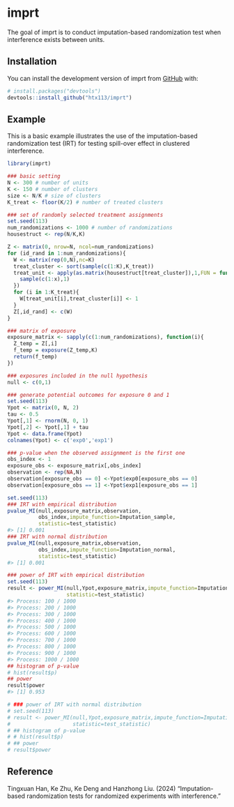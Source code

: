 
<!-- README.md is generated from README.Rmd. Please edit that file -->

# imprt

<!-- badges: start -->
<!-- badges: end -->

The goal of imprt is to conduct imputation-based randomization test when
interference exists between units.

## Installation

You can install the development version of imprt from
[GitHub](https://github.com/) with:

``` r
# install.packages("devtools")
devtools::install_github("htx113/imprt")
```

## Example

This is a basic example illustrates the use of the imputation-based
randomization test (IRT) for testing spill-over effect in clustered
interference.

``` r
library(imprt)

### basic setting
N <- 300 # number of units
K <- 150 # number of clusters
size <- N/K # size of clusters
K_treat <- floor(K/2) # number of treated clusters

### set of randomly selected treatment assignments
set.seed(113)
num_randomizations <- 1000 # number of randomizations
housestruct <- rep(N/K,K)

Z <- matrix(0, nrow=N, ncol=num_randomizations)
for (id_rand in 1:num_randomizations){
  W <- matrix(rep(0,N),nc=K)
  treat_cluster <- sort(sample(c(1:K),K_treat))
  treat_unit <- apply(as.matrix(housestruct[treat_cluster]),1,FUN = function(x){
    sample(c(1:x),1)
  })
  for (i in 1:K_treat){
    W[treat_unit[i],treat_cluster[i]] <- 1
  }
  Z[,id_rand] <- c(W)
}

### matrix of exposure
exposure_matrix <- sapply(c(1:num_randomizations), function(i){
  Z_temp = Z[,i]
  f_temp = exposure(Z_temp,K)
  return(f_temp)
})

### exposures included in the null hypothesis
null <- c(0,1)

### generate potential outcomes for exposure 0 and 1
set.seed(113)
Ypot <- matrix(0, N, 2)
tau <- 0.5
Ypot[,1] <- rnorm(N, 0, 1)
Ypot[,2] <- Ypot[,1] + tau
Ypot <- data.frame(Ypot)
colnames(Ypot) <- c('exp0','exp1')

### p-value when the observed assignment is the first one
obs_index <- 1
exposure_obs <- exposure_matrix[,obs_index]
observation <- rep(NA,N)
observation[exposure_obs == 0] <-Ypot$exp0[exposure_obs == 0]
observation[exposure_obs == 1] <-Ypot$exp1[exposure_obs == 1]

set.seed(113)
### IRT with empirical distribution
pvalue_MI(null,exposure_matrix,observation,
          obs_index,impute_function=Imputation_sample,
          statistic=test_statistic)
#> [1] 0.001
### IRT with normal distribution
pvalue_MI(null,exposure_matrix,observation,
          obs_index,impute_function=Imputation_normal,
          statistic=test_statistic)
#> [1] 0.001

### power of IRT with empirical distribution
set.seed(113)
result <- power_MI(null,Ypot,exposure_matrix,impute_function=Imputation_sample,
                   statistic=test_statistic)
#> Process: 100 / 1000 
#> Process: 200 / 1000 
#> Process: 300 / 1000 
#> Process: 400 / 1000 
#> Process: 500 / 1000 
#> Process: 600 / 1000 
#> Process: 700 / 1000 
#> Process: 800 / 1000 
#> Process: 900 / 1000 
#> Process: 1000 / 1000
## histogram of p-value
# hist(result$p)
## power
result$power
#> [1] 0.953

# ### power of IRT with normal distribution
# set.seed(113)
# result <- power_MI(null,Ypot,exposure_matrix,impute_function=Imputation_normal,
#                    statistic=test_statistic)
# ## histogram of p-value
# # hist(result$p)
# ## power
# result$power
```

## Reference

Tingxuan Han, Ke Zhu, Ke Deng and Hanzhong Liu. (2024) “Imputation-based
randomization tests for randomized experiments with interference.”
